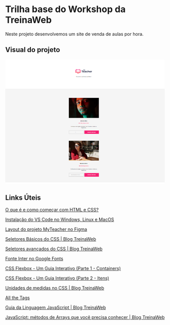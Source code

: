 # Trilha base do Workshop da TreinaWeb
Neste projeto desenvolvemos um site de venda de aulas por hora.

## Visual do projeto
<p>
  <img src=".github/myteacher.png">
</P>

## Links Úteis

[O que é e como começar com HTML e CSS?](https://www.treinaweb.com.br/blog/o-que-e-e-como-comecar-com-html-e-css)

[Instalação do VS Code no Windows, Linux e MacOS](https://www.treinaweb.com.br/blog/instalacao-do-vs-code-no-windows-linux-e-macos)

[Layout do projeto MyTeacher no Figma](https://www.figma.com/file/DsFaWFFUfE79sm59sLXdd0/MyTeacher?node-id=0%3A1)

[Seletores Básicos do CSS | Blog TreinaWeb](https://www.treinaweb.com.br/blog/seletores-basicos-do-css)

[Seletores avançados do CSS | Blog TreinaWeb](https://www.treinaweb.com.br/blog/seletores-avancados-do-css)

[Fonte Inter no Google Fonts](https://fonts.google.com/specimen/Inter)

[CSS Flexbox - Um Guia Interativo (Parte 1 - Containers)](https://www.treinaweb.com.br/blog/css-flexbox-um-guia-interativo-parte-1-containers)

[CSS Flexbox - Um Guia Interativo (Parte 2 - Itens)](https://www.treinaweb.com.br/blog/css-flexbox-um-guia-interativo-parte-2-itens)

[Unidades de medidas no CSS | Blog TreinaWeb](https://www.treinaweb.com.br/blog/unidades-de-medidas-no-css)

[All the Tags](http://allthetags.com/)

[Guia da Linguagem JavaScript | Blog TreinaWeb](https://www.treinaweb.com.br/blog/guia-da-linguagem-javascript)

[JavaScript: métodos de Arrays que você precisa conhecer | Blog TreinaWeb](https://www.treinaweb.com.br/blog/javascript-metodos-de-arrays-que-voce-precisa-conhecer)